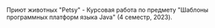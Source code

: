 Приют животных "Petsy" - Курсовая работа по предмету "Шаблоны программных платформ языка Java" (4 семестр, 2023).

